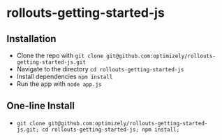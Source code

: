 # rollouts-getting-started-js

## Installation
 * Clone the repo with `git clone git@github.com:optimizely/rollouts-getting-started-js.git`
 * Navigate to the directory `cd rollouts-getting-started-js`
 * Install dependencies `npm install`
 * Run the app with `node app.js`

## One-line Install
 *  `git clone git@github.com:optimizely/rollouts-getting-started-js.git; cd rollouts-getting-started-js; npm install;`
